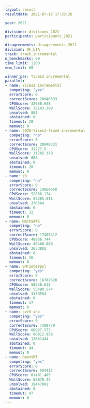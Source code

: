 ```yaml
---
layout: result
resultdate: 2021-07-18 17:30:28

year: 2021

divisions: divisions_2021
participants: participants_2021

disagreements: disagreements_2021
division: QF_LIA
track: track_incremental
n_benchmarks: 69
time_limit: 1200
mem_limit: 60

winner_par: Yices2 incremental
parallel:
- name: Yices2 incremental
  competing: "yes"
  errorScore: 0
  correctScore: 20040333
  CPUScore: 32658.648
  WallScore: 32143.399
  unsolved: 881
  abstained: 0
  timeout: 20
  memout: 0
- name: 2020-Yices2-fixed incremental
  competing: "no"
  errorScore: 0
  correctScore: 20040331
  CPUScore: 32277.5
  WallScore: 31765.378
  unsolved: 883
  abstained: 0
  timeout: 20
  memout: 0
- name: z3
  competing: "no"
  errorScore: 0
  correctScore: 19664650
  CPUScore: 52836.174
  WallScore: 52265.011
  unsolved: 376564
  abstained: 0
  timeout: 32
  memout: 0
- name: MathSAT5
  competing: "no"
  errorScore: 0
  correctScore: 17407412
  CPUScore: 40936.744
  WallScore: 40460.088
  unsolved: 2633802
  abstained: 0
  timeout: 26
  memout: 0
- name: SMTInterpol
  competing: "yes"
  errorScore: 0
  correctScore: 16702620
  CPUScore: 58238.615
  WallScore: 55490.574
  unsolved: 3338594
  abstained: 0
  timeout: 37
  memout: 0
- name: cvc5-inc
  competing: "yes"
  errorScore: 0
  correctScore: 7389770
  CPUScore: 60927.573
  WallScore: 60812.936
  unsolved: 12651444
  abstained: 0
  timeout: 44
  memout: 0
- name: OpenSMT
  competing: "yes"
  errorScore: 0
  correctScore: 593412
  CPUScore: 61481.403
  WallScore: 62070.44
  unsolved: 19447802
  abstained: 0
  timeout: 47
  memout: 0
---
```

